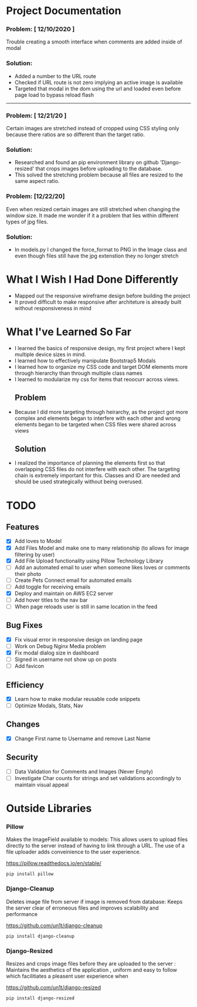 # Project Documentation
### Problem:  [ 12/10/2020 ]  
Trouble creating a smooth interface when comments are added inside of modal
### Solution:
- Added a number to the URL route 
- Checked if URL route is not zero implying an active image is available
- Targeted that modal in the dom using the url and loaded even before page load to bypass reload flash
***
### Problem: [ 12/21/20 ]  
Certain images are stretched instead of cropped using CSS styling only because there ratios are so different than the target ratio.
### Solution:
- Researched and found an pip environment library on github 'Django-resized' that crops images before uploading to the database. 
- This solved the stretching problem because all files are resized to the same aspect ratio.
### Problem: [12/22/20]
Even when resized certain images are still stretched when changing the window size. It made me wonder if it a problem that lies within different types of jpg files.
### Solution:
-  In models.py I changed the force_format to PNG in the Image class and even though files still have the jpg extenstion they no longer stretch

# What I Wish I Had Done Differently
- Mapped out the responsive wireframe design before building the project
- It proved difficult to make responsive after architeture is already built without responsiveness in mind

# What I've Learned So Far
- I learned the basics of responsive design, my first project where I kept multiple device sizes in mind.
- I learned how to effectively manipulate Bootstrap5 Modals
- I learned how to organize my CSS code and target DOM elements more through hierarchy than through multiple class names
- I learned to modularize my css for items that reoocurr across views.
  ## Problem 
- Because I did more targeting through heirarchy, as the project got more complex and elements began to interfere with each other and wrong elements began to be targeted when CSS files were shared across views
  ## Solution
- I realized the importance of planning the elements first so that overlapping CSS files do not interfere with each other. The targeting chain is extremely important for this. Classes and ID are needed and should be used strategically without being overused.


# TODO
## Features
- [x] Add loves to Model
- [x] Add Files Model and make one to many relationship (to allows for image filtering by user)
- [x] Add File Upload functionality using Pillow Technology Library
- [ ] Add an automated email to user when someone likes loves or comments their photo
- [ ] Create Pets Connect email for automated emails
- [ ] Add toggle for receiving emails
- [X] Deploy and maintain on AWS EC2 server
- [ ] Add hover titles to the nav bar
- [ ] When page reloads user is still in same location in the feed
## Bug Fixes
- [X] Fix visual error in responsive design on landing page
- [ ] Work on Debug Nginx Media problem
- [x] Fix modal dialog size in dashboard
- [ ] Signed in username not show up on posts
- [ ] Add favicon
## Efficiency
- [x] Learn how to make modular reusable code snippets
- [ ] Optimize Modals, Stats, Nav
## Changes
- [x] Change First name to Username and remove Last Name
## Security
- [ ] Data Validation for Comments and Images (Never Empty)
- [ ] Investigate Char counts for strings and set validations accordingly to maintain visual appeal

# Outside Libraries
### Pillow
Makes the ImageField available to models:
This allows users to upload files directly to the server instead of having to link through a URL. The use of a file uploader adds conveinience to the user experience.

 https://pillow.readthedocs.io/en/stable/

    pip install pillow

### Django-Cleanup
Deletes image file from server if image is removed from database: Keeps the server clear of erroneous files and improves scalability and performance

 https://github.com/un1t/django-cleanup

    pip install django-cleanup


### Django-Resized
Resizes and crops image files before they are uploaded to the server :
Maintains the aesthetics of the application , uniform and easy to follow which facilitiates a pleasent user experience when 

  https://github.com/un1t/django-resized

    pip install django-resized